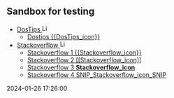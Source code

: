 ## Sandbox for testing

- [DosTips <img src="https://www.dostips.com/DosTipsLogo.gif" title="Link to DOStips" width=16px height=auto>](https://dostips.com/)
  - [Dostips {{DosTips_icon}}](https://dostips.com/)
- [Stackoverflow <img src="https://clicketyclick.github.io/TipsAndTricks/logo-stackoverflow.icon.png" title="Link to Stackoverflow" width=16px height=auto>](https://stackoverflow.com/a/52583931/7485823)
  - [Stackoverflow 1 {{Stackoverflow_icon}} ](https://stackoverflow.com/a/52583931/7485823)
  - [Stackoverflow 2 [[Stackoverflow_icon]] ](https://stackoverflow.com/a/52583931/7485823)
  - [Stackoverflow 3 __Stackoverflow_icon__ ](https://stackoverflow.com/a/52583931/7485823)
  - [Stackoverflow 4 SNIP_Stackoverflow_icon_SNIP ](https://stackoverflow.com/a/52583931/7485823)

2024-01-26 17:26:00
